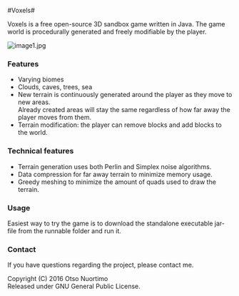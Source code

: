 #Voxels#

Voxels is a free open-source 3D sandbox game written in Java. The game world is procedurally generated and freely modifiable by the player.


![image1.jpg](https://bitbucket.org/repo/5Mknbj/images/958740802-image1.jpg)

### Features ###

* Varying biomes
* Clouds, caves, trees, sea
* New terrain is continuously generated around the player as they move to new areas.  
Already created areas will stay the same regardless of how far away the player moves from them.
* Terrain modification: the player can remove blocks and add blocks to the world.

### Technical features ###

* Terrain generation uses both Perlin and Simplex noise algorithms.
* Data compression for far away terrain to minimize memory usage.
* Greedy meshing to minimize the amount of quads used to draw the terrain.

### Usage ###

Easiest way to try the game is to download the standalone executable jar-file from the runnable folder and run it.

### Contact ###

If you have questions regarding the project, please contact me.

Copyright (C) 2016 Otso Nuortimo  
Released under GNU General Public License.